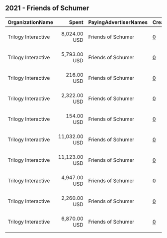 ## 2021 - Friends of Schumer 
|OrganizationName|Spent|PayingAdvertiserNames|CreativeUrls|Impressions|Genders|AgeBrackets|CountryCodes|BillingAddresses|CandidateBallotInformation|
|:---|---:|:---|:---|---:|:---|:---|:---|:---|:---|
|Trilogy Interactive|8,024.00 USD|Friends of Schumer|[0](https://www.snap.com/political-ads/asset/d4fcc820808327529a4621491111bf0a56b97ef9b782665edf511678d6448c3b?mediaType=mp4)|542,218||18-39|united states|"2054 University Ave STE 600,Berkeley,94704,US"|Chuck Schumer|
|Trilogy Interactive|5,793.00 USD|Friends of Schumer|[0](https://www.snap.com/political-ads/asset/636cb8bf828a02f0d8106f0fca5e672676c06582121be8eb086cf20ba57ccf15?mediaType=mp4)|491,392||18-39|united states|"2054 University Ave STE 600,Berkeley,94704,US"|Chuck Schumer|
|Trilogy Interactive|216.00 USD|Friends of Schumer|[0](https://www.snap.com/political-ads/asset/0ca812861bf502b05c6057482d5fc6545a1709b5552ad7fdc2e3ba2ad85f9768?mediaType=mp4)|18,298||18-39|united states|"2054 University Ave STE 600,Berkeley,94704,US"|Chuck Schumer|
|Trilogy Interactive|2,322.00 USD|Friends of Schumer|[0](https://www.snap.com/political-ads/asset/c6d86c1720f8ae3742dd2b5a799f356fab061a991340ca4772f1cca2a88d6d50?mediaType=mp4)|159,987||18-39|united states|"2054 University Ave STE 600,Berkeley,94704,US"|Chuck Schumer|
|Trilogy Interactive|154.00 USD|Friends of Schumer|[0](https://www.snap.com/political-ads/asset/d4fcc820808327529a4621491111bf0a56b97ef9b782665edf511678d6448c3b?mediaType=mp4)|12,840||18-39|united states|"2054 University Ave STE 600,Berkeley,94704,US"|Chuck Schumer|
|Trilogy Interactive|11,032.00 USD|Friends of Schumer|[0](https://www.snap.com/political-ads/asset/be61229fd11e89290988e82a7fbff2fe95f5ad1cf21ee8ed48661b9753f3b03a?mediaType=mp4)|767,455||18-39|united states|"2054 University Ave STE 600,Berkeley,94704,US"|Chuck Schumer|
|Trilogy Interactive|11,123.00 USD|Friends of Schumer|[0](https://www.snap.com/political-ads/asset/9762048ce6f86ede75e9c6489a7418164973d67a574088f59e02ef62f937246c?mediaType=mp4)|768,727||18-39|united states|"2054 University Ave STE 600,Berkeley,94704,US"|Chuck Schumer|
|Trilogy Interactive|4,947.00 USD|Friends of Schumer|[0](https://www.snap.com/political-ads/asset/0501e8e20c08b6d025532f673857c47614551832fe42017affde1473cd74c1c4?mediaType=mp4)|342,822||18-39|united states|"2054 University Ave STE 600,Berkeley,94704,US"|Chuck Schumer|
|Trilogy Interactive|2,260.00 USD|Friends of Schumer|[0](https://www.snap.com/political-ads/asset/bfe4c12063c0a6429fd2c29f27eeb64c7444caf708c89f2769f039ed9b3af6cd?mediaType=mp4)|191,540||18-39|united states|"2054 University Ave STE 600,Berkeley,94704,US"|Chuck Schumer|
|Trilogy Interactive|6,870.00 USD|Friends of Schumer|[0](https://www.snap.com/political-ads/asset/0ca812861bf502b05c6057482d5fc6545a1709b5552ad7fdc2e3ba2ad85f9768?mediaType=mp4)|460,705||18-39|united states|"2054 University Ave STE 600,Berkeley,94704,US"|Chuck Schumer|
